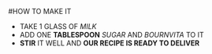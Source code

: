 #HOW TO MAKE IT
* TAKE 1 GLASS OF *MILK*
* ADD ONE **TABLESPOON** *SUGAR* AND *BOURNVITA* TO IT
* **STIR** IT WELL
AND **OUR RECIPE IS READY TO DELIVER**
 